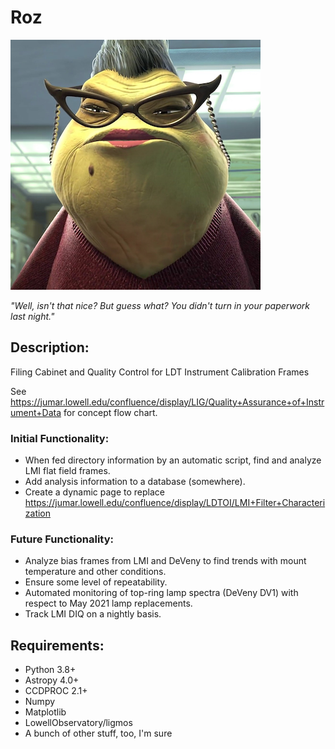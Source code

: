 # Roz

![logo](images/Roz.png)

_"Well, isn't that nice? But guess what? You didn't turn in your paperwork last night."_

## Description:

Filing Cabinet and Quality Control for LDT Instrument Calibration Frames

See https://jumar.lowell.edu/confluence/display/LIG/Quality+Assurance+of+Instrument+Data for concept flow chart.

### Initial Functionality:
- When fed directory information by an automatic script, find and analyze LMI flat field frames.
- Add analysis information to a database (somewhere).
- Create a dynamic page to replace https://jumar.lowell.edu/confluence/display/LDTOI/LMI+Filter+Characterization

### Future Functionality:
- Analyze bias frames from LMI and DeVeny to find trends with mount temperature and other conditions.
- Ensure some level of repeatability.
- Automated monitoring of top-ring lamp spectra (DeVeny DV1) with respect to May 2021 lamp replacements.
- Track LMI DIQ on a nightly basis.

## Requirements:
- Python 3.8+
- Astropy 4.0+
- CCDPROC 2.1+
- Numpy
- Matplotlib
- LowellObservatory/ligmos
- A bunch of other stuff, too, I'm sure
